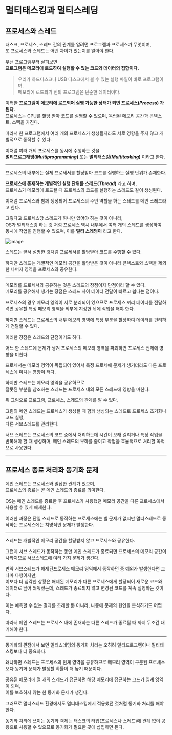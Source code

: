 # 멀티태스킹과 멀티스레딩



## 프로세스와 스레드

태스크, 프로세스, 스레드 간의 관계를 알려면 프로그램과 프로세스가 무엇이며,<br>또 프로세스와 스레드는 어떤 차이가 있는지를 알아야 한다.

우선 프로그램부터 살펴보면<br>**프로그램은 메모리에 로드하여 실행할 수 있는 코드와 데이터의 집합이다.**

> 우리가 하드디스크나 USB 디스크에서 볼 수 있는 실행 파일이 바로 프로그램이며,<br>메모리에 로드되기 전의 프로그램은 단순한 데이터이다.

이러한 **프로그램이 메모리에 로드되어 실행 가능한 상태가 되면 프로세스(*Process*) 가 된다.**<br>프로세스는 CPU를 할당 받아 코드를 실행할 수 있으며, 독립된 메모리 공간과 콘텍스트, 스택을 가진다.

따라서 한 프로그램에서 여러 개의 프로세스가 생성될지라도 서로 영향을 주지 않고 개별적으로 동작할 수 있다. 

이처럼 여러 개의 프로세스를 동시에 수행하는 것을<br>**멀티프로그래밍(*Multiprogramming*)** 또는 **멀티태스킹(*Multitasking*)** 이라고 한다.

<hr>

프로세스의 내부에는 실제 프로세서를 할당받아 코드를 실행하는 실행 단위가 존재한다.

**프로세스에 존재하는 개별적인 실행 단위를 스레드(*Thread*)** 라고 하며,<br>프로세스가 메모리에 로드될 때 프로세스의 코드를 실행하는 스레드도 같이 생성된다.

이처럼 프로세스와 함께 생성되어 프로세스의 주인 역할을 하는 스레드를 메인 스레드라고 한다.

그렇다고 프로세스당 스레드가 하나만 있어야 하는 것이 아니라,<br>OS가 멀티태스킹 하는 것 처럼 프로세스 역시 내부에서 여러 개의 스레드를 생성하여 동시에 작업을 진행할 수 있으며, 이를 **멀티 스레딩이** 라고 한다.

![image](https://user-images.githubusercontent.com/34773827/61717428-001e4d00-ad9c-11e9-8456-73d961d3d840.png)

스레드는 앞서 설명한 것처럼 프로세서를 할당받아 코드를 수행할 수 있다.

하지만 스레드는 개별적인 메모리 공간을 할당받은 것이 아니라 콘텍스트와 스택을 제외한 나머지 영역을 프로세스와 공유한다.

<hr>

메모리를 프로세서와 공유하는 것은 스레드의 장점이자 단점이라 할 수 있다.<br>메모리를 공유해서 생기는 장점은 스레드 사이 데이터 전달이 빠르고 쉽다는 점이다.

프로세스의 경우 메모리 영역이 서로 분리되어 있으므로 프로세스 끼리 데이터를 전달하려면 공유할 특정 메모리 영역을 외부에 지정한 뒤에 작업을 해야 한다.

하지만 스레드는 프로세스의 내부 메모리 영역에 특정 부분을 할당하여 데이터를 편리하게 전달할 수 있다.

이러한 장점은 스레드의 단점이기도 하다.

어느 한 스레드에 문제가 생겨 프로세스의 메모리 영역을 파괴하면 프로세스 전체에 영향을 미친다.

프로세서는 메모리 영역이 독립되어 있어서 특정 프로세에 문제가 생기더라도 다른 프로세스에 미치는 영향이 적다.

하지만 스레드는 메모리 영역을 공유하므로<br>잘못된 부분을 참조하는 스레드는 프로세스 내의 모든 스레드에 영향을 마친다.

위 그림으로 프로그램, 프로세스, 스레드의 관계를 알 수 있다.

그림의 메인 스레드는 프로세스가 생성될 때 함께 생성되는 스레드로 프로세스 초기화나 코드 실행,<br>다른 서브스레드를 관리한다.

서브 스레드는 프로세스의 코드 중에서 처리하는데 시간이 오래 걸리거나 특정 작업을 반복해야 할 때 생성하며, 메인 스레드의 부하를 줄이고 작업을 효율적으로 처리할 목적으로 사용한다.

<hr>



## 프로세스 종료 처리화 동기화 문제

메인 스레드는 프로세스와 밀접한 관계가 있으며,<br>프로세스의 종료는 곧 메인 스레드의 종료를 의미한다.

OS는 메인 스레드를 종료한 후 프로세스가 사용했던 메모리 공간을 다른 프로세스에서 사용할 수 있게 해제한다.

이러한 과정은 단일 스레드로 동작하는 프로세스에는 별 문제가 없지만 멀티스레드로 동작하는 프로세스에는 치명적인 문제가 발생한다.

<hr>

스레드는 개별적인 메모리 공간을 할당받지 않고 프로세스와 공유한다.

그런데 서브 스레드가 동작하는 동안 메인 스레드가 종료되면 프로세스의 메모리 공간이 사라지므로 서브스레드에 여러 가지 문제가 생긴다.

만약 서브스레드가 해제된프로세스 메모리 영역에서 동작하던 중 예외가 발생한다면 그나마 다행이지만,<br>이보다 더 심각한 상황은 해제된 메모리가 다른 프로세스에게 할당되어 새로운 코드와 데이터로 덮어 씌워졌는데, 스레드가 종료되지 않고 변경된 코드를 계속 실행하는 것이다.

이는 예측할 수 없는 결과를 초래할 뿐 아니라, 나중에 문제의 원인을 분석하기도 어렵다.

따라서 메인 스레드는 프로세스 내에 존재하는 다른 스레드가 종료될 때 까지 무조건 대기해야 한다.

<hr>

동기화의 관점에서 보면 멀티스레딩의 동기화 처리는 오히려 멀티프로그램이나 멀티태스킹보다 더 중요하다.

왜냐하면 스레드는 프로세스의 전체 영역을 공유하므로 메모리 영역이 구분된 프로세스보다 동기화 문제가 발생할 확률이 더 높기 때문이다.

공유된 메모리에 열 개의 스레드가 접근하면 해당 메모리에 접근하는 코드가 임계 영역이 되며,<br>이를 보호하지 않는 한 동기화 문제가 생긴다.

그러므로 멀티스레드 환경에서도 멀티태스킹에서 적용했던 것처럼 동기화 처리를 해야 한다.

동기화 처리에 쓰이는 동기화 객체는 태스크의 타입(프로세스나 스레드)에 관계 없이 공용으로 사용할 수 있으므로 동기화가 필요한 곳에 삽입하면 된다.

